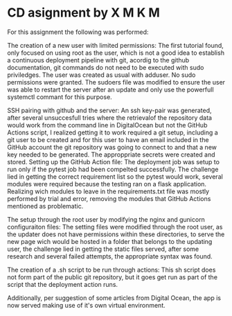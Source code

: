 # CD asignment by X M K M 

For this assignment the following was performed:

The creation of a new user with limited permissions:
   The first tutorial found, only focused on using root as the user, which is not a good idea to establish a continuous deployment pipeline with git, acordig to the github documentation, git commands do not need to be executed with sudo priviledges.
   The user was created as usual with adduser.
   No sudo permissions were granted.
   The sudoers file was modified to ensure the user was able to restart the server after an update and only use the powerfull systemctl commant for this purpose.
   

SSH pairing with github and the server:
   An ssh key-pair was generated, after several unsuccesfull tries where the retrievalof the repository data would work from the command line in DigitalOcean but not the GitHub Actions script, I realized getting it to work required a git setup, including a git user to be created and for this user to have an email included in the GitHub account the git repository was going to connect to and that a new key needed to be generated. 
   The approppriate secrets were created and stored.
Setting up the GitHub Action file:
   The deployment job was setup to run only if the pytest job had been compelted successfully.
   The challenge lied in getting the correct requirement list so the pytest would work, several modules were required because the testing ran on a flask application. Realizing wich modules to leave in the requirements.txt file was mostly performed by trial and error, removing the modules that GitHub Actions mentioned as problematic.

The setup through the root user by modifying the nginx and gunicorn configuraiton files:
   The setting files were modified through the root user, as the updater does not have permissions within these directories, to serve the new page wich would be hosted in a folder that belongs to the updating user, the challenge lied in getting the static files served, after some research and several failed attempts, the appropriate syntax was found.

The creation of a .sh script to be run through actions:
   This sh script does not form part of the public git repository, but it goes get run as part of the script that the deployment action runs.


Additionally, per suggestion of some articles from Digital Ocean, the app is now served making use of it's own virtual environment.


